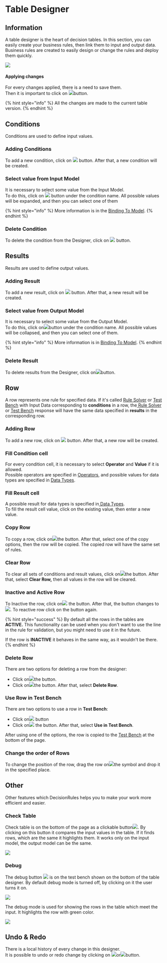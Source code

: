 # Table Designer

## Information

A table designer is the heart of decision tables. In this section, you can easily create your business rules, then link them to input and output data. Business rules are created to easily design or change the rules and deploy them quickly.

![](../.gitbook/assets/image%20%28102%29.png)

#### Applying changes

For every changes applied, there is a need to save them.  
Then it is important to click on ![](../.gitbook/assets/save.png)button.

{% hint style="info" %}
All the changes are made to the current table version.
{% endhint %}

## Conditions

Conditions are used to define input values.

### Adding Conditions

To add a new condition, click on ![](../.gitbook/assets/screenshoteasy-23-.png) button. After that, a new condition will be created.

### Select value from Input Model

It is necessary to select some value from the Input Model.  
To do this, click on ![](../.gitbook/assets/screenshoteasy-24-.png) button under the condition name. All possible values will be expanded, and then you can select one of them 

{% hint style="info" %}
More information is in the [Binding To Model](binding-to-model.md).
{% endhint %}

### Delete Condition

To delete the condition from the Designer, click on ![](../.gitbook/assets/screenshoteasy-28-.png) button.

## Results

Results are used to define output values.

### Adding Result

To add a new result, click on ![](../.gitbook/assets/screenshoteasy-25-.png) button. After that, a new result will be created.

### Select value from Output Model

It is necessary to select some value from the Output Model.  
To do this, click on![](../.gitbook/assets/screenshoteasy-24-.png)button under the condition name. All possible values will be collapsed, and then you can select one of them. 

{% hint style="info" %}
More information is in [Binding To Model](binding-to-model.md).
{% endhint %}

### Delete Result

To delete results from the Designer, click on![](../.gitbook/assets/screenshoteasy-28-.png)button.

## Row

A row represents one rule for specified data. If it's called [Rule Solver](../api/rest-api.md) or [Test Bench](../test-bench/test-bench.md) with Input Data corresponding to **conditions** in a row, the[ Rule Solver](../api/rest-api.md) or [Test Bench](../test-bench/test-bench.md) response will have the same data specified in **results** in the corresponding row.

### Adding Row

To add a new row, click on ![](../.gitbook/assets/row.png) button. After that, a new row will be created.

### Fill Condition cell

For every condition cell, it is necessary to select **Operator** and **Value** if it is allowed.   
Possible operators are specified in [Operators](operators/), and possible values for data types are specified in [Data Types](data-types.md).

### Fill Result cell

A possible result for data types is specified in[ Data Types](data-types.md).  
To fill the result cell value, click on the existing value, then enter a new value.

### Copy Row

To copy a row, click on![](../.gitbook/assets/screenshoteasy-27-.png)the button. After that, select one of the copy options, then the row will be copied. The copied row will have the same set of rules.

### Clear Row

To clear all sets of conditions and result values, click on![](../.gitbook/assets/screenshoteasy-27-.png)the button. After that, select **Clear Row,** then all values in the row will be cleared.

### Inactive and Active Row

To Inactive the row, click on![](../.gitbook/assets/activebutton.png) the button. After that, the button changes to![](../.gitbook/assets/inactivebutton.png). To reactive row click on the button again.

{% hint style="success" %}
By default all the rows in the tables are **ACTIVE.** This functionality can be used when you don't want to use the line in the rule for validation, but you might need to use it in the future. 

If the row is **INACTIVE** it behaves in the same way, as it wouldn't be there.
{% endhint %}

### Delete Row

There are two options for deleting a row from the designer:

* Click on![](../.gitbook/assets/screenshoteasy-28-.png)the button.
* Click on![](../.gitbook/assets/screenshoteasy-27-.png)the button. After that, select **Delete Row**.

### Use Row in Test Bench

There are two options to use a row in **Test Bench**:

* Click on![](../.gitbook/assets/screenshoteasy-29-.png) button  
* Click on![](../.gitbook/assets/screenshoteasy-27-.png) the button. After that, select **Use in Test Bench**.

After using one of the options, the row is copied to the [Test Bench](../test-bench/test-bench.md) at the bottom of the page.

### Change the order of Rows

To change the position of the row, drag the row on![](../.gitbook/assets/screenshoteasy-30-.png)the symbol and drop it in the specified place.

## Other

Other features which DecisionRules helps you to make your work more efficient and easier.

### Check Table

Check table is on the bottom of the page as a clickable button![](../.gitbook/assets/check-table.png). By clicking on this button it compares the input values in the table. If it finds rows, which are the same it highlights them. It works only on the input model, the output model can be the same.

![](../.gitbook/assets/image%20%28122%29.png)

### Debug

The debug button ![](../.gitbook/assets/debug.png) is on the test bench shown on the bottom of the table designer. By default debug mode is turned off, by clicking on it the user turns it on. 

![](../.gitbook/assets/image%20%28126%29.png)

The debug mode is used for showing the rows in the table which meet the input. It highlights the row with green color.

![](../.gitbook/assets/image%20%28108%29.png)

## Undo & Redo

There is a local history of every change in this designer.  
It is possible to undo or redo change by clicking on ![](../.gitbook/assets/screenshoteasy-20-.png)or![](../.gitbook/assets/screenshoteasy-21-.png)button.  

